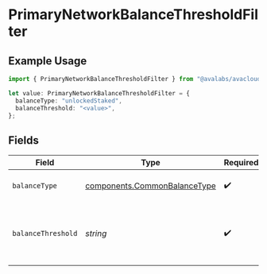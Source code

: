 # PrimaryNetworkBalanceThresholdFilter

## Example Usage

```typescript
import { PrimaryNetworkBalanceThresholdFilter } from "@avalabs/avacloud-sdk/models/components";

let value: PrimaryNetworkBalanceThresholdFilter = {
  balanceType: "unlockedStaked",
  balanceThreshold: "<value>",
};
```

## Fields

| Field                                                                        | Type                                                                         | Required                                                                     | Description                                                                  |
| ---------------------------------------------------------------------------- | ---------------------------------------------------------------------------- | ---------------------------------------------------------------------------- | ---------------------------------------------------------------------------- |
| `balanceType`                                                                | [components.CommonBalanceType](../../models/components/commonbalancetype.md) | :heavy_check_mark:                                                           | Type of balance to monitor                                                   |
| `balanceThreshold`                                                           | *string*                                                                     | :heavy_check_mark:                                                           | Threshold for balance corresponding to balanceType in nAVAX                  |
